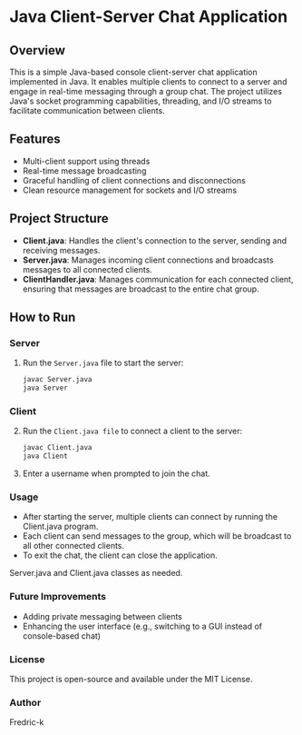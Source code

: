 # Java Client-Server Chat Application

## Overview
This is a simple Java-based console client-server chat application implemented in Java. It enables multiple clients to connect to a server and engage in real-time messaging through a group chat. The project utilizes Java's socket programming capabilities, threading, and I/O streams to facilitate communication between clients.

## Features
- Multi-client support using threads
- Real-time message broadcasting
- Graceful handling of client connections and disconnections
- Clean resource management for sockets and I/O streams

## Project Structure
- **Client.java**: Handles the client's connection to the server, sending and receiving messages.
- **Server.java**: Manages incoming client connections and broadcasts messages to all connected clients.
- **ClientHandler.java**: Manages communication for each connected client, ensuring that messages are broadcast to the entire chat group.

## How to Run
### Server
1. Run the `Server.java` file to start the server:
   ```bash
   javac Server.java
   java Server
   
### Client
2. Run the `Client.java file` to connect a client to the server:
   ```bash
   javac Client.java
   java Client
3. Enter a username when prompted to join the chat.

### Usage
- After starting the server, multiple clients can connect by running the Client.java program.
- Each client can send messages to the group, which will be broadcast to all other connected clients.
- To exit the chat, the client can close the application.

Server.java and Client.java classes as needed.

### Future Improvements
- Adding private messaging between clients
- Enhancing the user interface (e.g., switching to a GUI instead of console-based chat)

### License
This project is open-source and available under the MIT License.

### Author
Fredric-k
